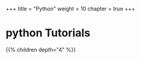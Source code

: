 +++
title = "Python"
weight = 10
chapter = true
+++


# python Tutorials

{{% children depth="4" %}}